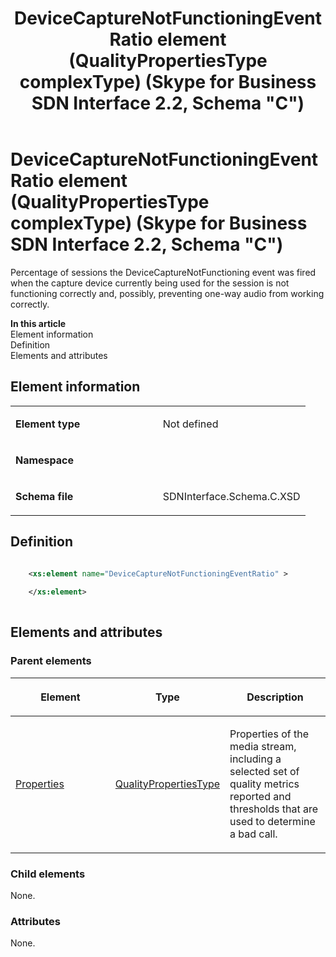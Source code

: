 ﻿---
title: DeviceCaptureNotFunctioningEventRatio element (QualityPropertiesType complexType) (Skype for Business SDN Interface 2.2, Schema "C")
TOCTitle: DeviceCaptureNotFunctioningEventRatio element
ms:assetid: 87a4b340-6230-4331-e033-7750537e9764
ms:mtpsurl: https://msdn.microsoft.com/en-us/library/Mt404742(v=office.16)
ms:contentKeyID: 68250655
ms.date: 08/24/2015
mtps_version: v=office.16
dev_langs:
- xml
---

# DeviceCaptureNotFunctioningEventRatio element (QualityPropertiesType complexType) (Skype for Business SDN Interface 2.2, Schema \"C\")

Percentage of sessions the DeviceCaptureNotFunctioning event was fired when the capture device currently being used for the session is not functioning correctly and, possibly, preventing one-way audio from working correctly.

**In this article**  
Element information  
Definition  
Elements and attributes  

## Element information

<table>
<colgroup>
<col style="width: 50%" />
<col style="width: 50%" />
</colgroup>
<tbody>
<tr class="odd">
<td><p><strong>Element type</strong></p></td>
<td><p>Not defined</p></td>
</tr>
<tr class="even">
<td><p><strong>Namespace</strong></p></td>
<td><p></p></td>
</tr>
<tr class="odd">
<td><p><strong>Schema file</strong></p></td>
<td><p>SDNInterface.Schema.C.XSD</p></td>
</tr>
</tbody>
</table>


## Definition

``` xml

    <xs:element name="DeviceCaptureNotFunctioningEventRatio" >
    
    </xs:element>
  
```

## Elements and attributes

### Parent elements

<table>
<colgroup>
<col style="width: 33%" />
<col style="width: 33%" />
<col style="width: 33%" />
</colgroup>
<thead>
<tr class="header">
<th><p>Element</p></th>
<th><p>Type</p></th>
<th><p>Description</p></th>
</tr>
</thead>
<tbody>
<tr class="odd">
<td><p><a href="properties-element-qualitytype-complextype-skype-for-business-sdn-interface-2-2-schema-c.md">Properties</a></p></td>
<td><p><a href="qualitypropertiestype-complextype-skype-for-business-sdn-interface-2-2-schema-c.md">QualityPropertiesType</a></p></td>
<td><p>Properties of the media stream, including a selected set of quality metrics reported and thresholds that are used to determine a bad call.</p></td>
</tr>
</tbody>
</table>


### Child elements

None.

### Attributes

None.

